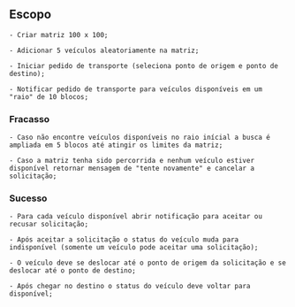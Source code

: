 ## **Escopo**

    - Criar matriz 100 x 100;

    - Adicionar 5 veículos aleatoriamente na matriz;

    - Iniciar pedido de transporte (seleciona ponto de origem e ponto de destino);

    - Notificar pedido de transporte para veículos disponíveis em um "raio" de 10 blocos;
### Fracasso 
    - Caso não encontre veículos disponíveis no raio inícial a busca é ampliada em 5 blocos até atingir os limites da matriz;

    - Caso a matriz tenha sido percorrida e nenhum veículo estiver disponível retornar mensagem de "tente novamente" e cancelar a solicitação;
### Sucesso
    - Para cada veículo disponível abrir notificação para aceitar ou recusar solicitação;

    - Após aceitar a solicitação o status do veículo muda para indisponível (somente um veículo pode aceitar uma solicitação);

    - O veículo deve se deslocar até o ponto de origem da solicitação e se deslocar até o ponto de destino;

    - Após chegar no destino o status do veículo deve voltar para disponível;